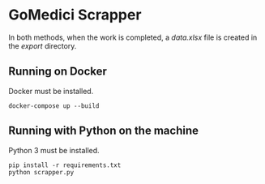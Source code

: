 # GoMedici Scrapper
In both methods, when the work is completed, a *data.xlsx* file is created in the *export* directory.

## Running on Docker
Docker must be installed.
```
docker-compose up --build
```

## Running with Python on the machine
Python 3 must be installed.
```
pip install -r requirements.txt
python scrapper.py
```